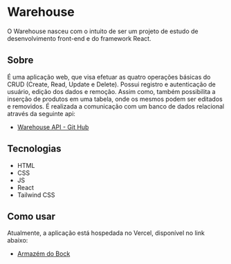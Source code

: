 # Warehouse

O Warehouse nasceu com o intuito de ser um projeto de estudo de desenvolvimento front-end e do framework React.

## Sobre

É uma aplicação web, que visa efetuar as quatro operações básicas do CRUD (Create, Read, Update e Delete). Possui registro e autenticação de usuário, edição dos dados e remoção. Assim como, também possibilita a inserção de produtos em uma tabela, onde os mesmos podem ser editados e removidos. É realizada a comunicação com um banco de dados relacional através da seguinte api:

- [Warehouse API - Git Hub](https://github.com/erikbocks/warehouse-api)

## Tecnologias

- HTML
- CSS
- JS
- React
- Tailwind CSS

## Como usar

Atualmente, a aplicação está hospedada no Vercel, disponível no link abaixo:

- [Armazém do Bock](https://warehouse-bock.vercel.app/)